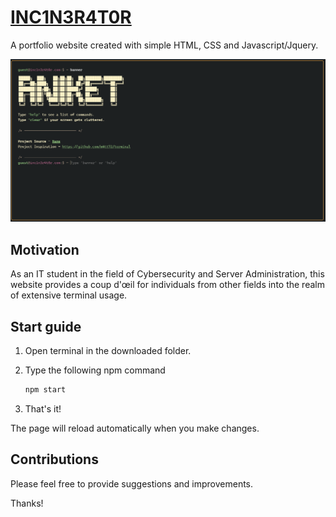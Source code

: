 # [INC1N3R4T0R](https://github.com/facebook/create-react-app)
A portfolio website created with simple HTML, CSS and Javascript/Jquery.

![screenshot](/img/ss1.png)

## Motivation

As an IT student in the field of Cybersecurity and Server Administration, this website provides a coup d'œil for individuals from other fields into the realm of extensive terminal usage. 


## Start guide

1.  Open terminal in the downloaded folder.
2.  Type the following npm command

    ```bash
    npm start
    ```
3. That's it!

The page will reload automatically when you make changes.

## Contributions

Please feel free to provide suggestions and improvements.

Thanks!